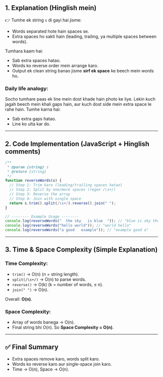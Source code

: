## **1. Explanation (Hinglish mein)**

👉 Tumhe ek string `s` di gayi hai jisme:

- Words separated hote hain spaces se.
- Extra spaces ho sakti hain (leading, trailing, ya multiple spaces between words).

Tumhara kaam hai:

- Sab extra spaces hatao.
- Words ko reverse order mein arrange karo.
- Output ek clean string banao jisme **sirf ek space** ke beech mein words ho.

### **Daily life analogy:**

Socho tumhare paas ek line mein dost khade hain photo ke liye. Lekin kuch jagah beech mein khali gaps hain, aur kuch dost side mein extra space le rahe hain.
Tumhe karna hai:

- Sab extra gaps hatao.
- Line ko ulta kar do.

---

## **2. Code Implementation (JavaScript + Hinglish comments)**

```javascript
/**
 * @param {string} s
 * @return {string}
 */
function reverseWords(s) {
  // Step 1: Trim karo (leading/trailing spaces hatao)
  // Step 2: Split by one/more spaces (regex /\s+/)
  // Step 3: Reverse the array
  // Step 4: Join with single space
  return s.trim().split(/\s+/).reverse().join(" ");
}

// -------- Example Usage --------
console.log(reverseWords("  the sky   is blue  ")); // "blue is sky the"
console.log(reverseWords("hello world")); // "world hello"
console.log(reverseWords("a good   example")); // "example good a"
```

---

## **3. Time & Space Complexity (Simple Explanation)**

### **Time Complexity:**

- `trim()` → O(n) (n = string length).
- `split(/\s+/)` → O(n) to parse words.
- `reverse()` → O(k) (k = number of words, ≤ n).
- `join(" ")` → O(n).

Overall: **O(n)**.

### **Space Complexity:**

- Array of words banega → O(n).
- Final string bhi O(n).
  So **Space Complexity = O(n)**.

---

## ✅ Final Summary

- Extra spaces remove karo, words split karo.
- Words ko reverse karo aur single-space join karo.
- Time → O(n), Space → O(n).
